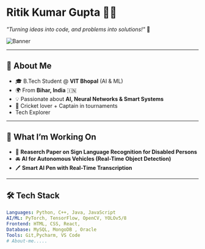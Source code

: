 # Ritik Kumar Gupta 👨‍💻  
*"Turning ideas into code, and problems into solutions!"* 🚀  

![Banner](https://capsule-render.vercel.app/api?type=waving&color=gradient&height=200&section=header&text=Hey%20there!%20I'm%20Ritik%20👋&fontSize=40&fontAlignY=35&animation=twinkling)

---

## 🌟 About Me  
- 🎓 B.Tech Student @ **VIT Bhopal** (AI & ML)  
- 🌍 From **Bihar, India** 🇮🇳  
- 💡 Passionate about **AI, Neural Networks & Smart Systems**  
- 🏏 Cricket lover + Captain in tournaments  
-  Tech Explorer  

---

## 🚀 What I’m Working On  
- 🤖 **Reaserch Paper on Sign Language Recognition for Disabled Persons**  
- 🚘 **AI for Autonomous Vehicles (Real-Time Object Detection)**  
- 🖊️ **Smart AI Pen with Real-Time Transcription**    

---

## 🛠️ Tech Stack  
```yaml
Languages: Python, C++, Java, JavaScript  
AI/ML: PyTorch, TensorFlow, OpenCV, YOLOv5/8  
Frontend: HTML, CSS, React,  
Database: MySQL, MongoDB , Oracle 
Tools: Git,Pycharm, VS Code  
# About-me.....
